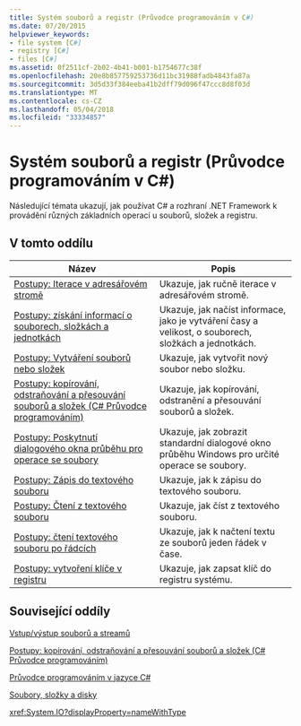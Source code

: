 ```yaml
---
title: Systém souborů a registr (Průvodce programováním v C#)
ms.date: 07/20/2015
helpviewer_keywords:
- file system [C#]
- registry [C#]
- files [C#]
ms.assetid: 0f2511cf-2b02-4b41-b001-b1754677c38f
ms.openlocfilehash: 20e8b857759253736d11bc31988fadb4843fa87a
ms.sourcegitcommit: 3d5d33f384eeba41b2dff79d096f47ccc8d8f03d
ms.translationtype: MT
ms.contentlocale: cs-CZ
ms.lasthandoff: 05/04/2018
ms.locfileid: "33334857"
---
```

# <a name="file-system-and-the-registry-c-programming-guide"></a>Systém souborů a registr (Průvodce programováním v C#)
Následující témata ukazují, jak používat C# a rozhraní .NET Framework k provádění různých základních operací u souborů, složek a registru.  
  
## <a name="in-this-section"></a>V tomto oddílu  
  
|**Název**|**Popis**|  
|---------------|---------------------|  
|[Postupy: Iterace v adresářovém stromě](../../../csharp/programming-guide/file-system/how-to-iterate-through-a-directory-tree.md)|Ukazuje, jak ručně iterace v adresářovém stromě.|  
|[Postupy: získání informací o souborech, složkách a jednotkách](../../../csharp/programming-guide/file-system/how-to-get-information-about-files-folders-and-drives.md)|Ukazuje, jak načíst informace, jako je vytváření časy a velikost, o souborech, složkách a jednotkách.|  
|[Postupy: Vytváření souborů nebo složek](../../../csharp/programming-guide/file-system/how-to-create-a-file-or-folder.md)|Ukazuje, jak vytvořit nový soubor nebo složku.|  
|[Postupy: kopírování, odstraňování a přesouvání souborů a složek (C# Průvodce programováním)](../../../csharp/programming-guide/file-system/how-to-copy-delete-and-move-files-and-folders.md)|Ukazuje, jak kopírování, odstranění a přesouvání souborů a složek.|  
|[Postupy: Poskytnutí dialogového okna průběhu pro operace se soubory](../../../csharp/programming-guide/file-system/how-to-provide-a-progress-dialog-box-for-file-operations.md)|Ukazuje, jak zobrazit standardní dialogové okno průběhu Windows pro určité operace se soubory.|  
|[Postupy: Zápis do textového souboru](../../../csharp/programming-guide/file-system/how-to-write-to-a-text-file.md)|Ukazuje, jak k zápisu do textového souboru.|  
|[Postupy: Čtení z textového souboru](../../../csharp/programming-guide/file-system/how-to-read-from-a-text-file.md)|Ukazuje, jak číst z textového souboru.|  
|[Postupy: čtení textového souboru po řádcích](../../../csharp/programming-guide/file-system/how-to-read-a-text-file-one-line-at-a-time.md)|Ukazuje, jak k načtení textu ze souborů jeden řádek v čase.|  
|[Postupy: vytvoření klíče v registru](../../../csharp/programming-guide/file-system/how-to-create-a-key-in-the-registry.md)|Ukazuje, jak zapsat klíč do registru systému.|  
  
## <a name="related-sections"></a>Související oddíly  
 [Vstup/výstup souborů a streamů](https://msdn.microsoft.com/library/k3352a4t)  
  
 [Postupy: kopírování, odstraňování a přesouvání souborů a složek (C# Průvodce programováním)](../../../csharp/programming-guide/file-system/how-to-copy-delete-and-move-files-and-folders.md)  
  
 [Průvodce programováním v jazyce C#](../../../csharp/programming-guide/index.md)  
  
 [Soubory, složky a disky](../../../csharp/programming-guide/file-system/index.md)  
  
 <xref:System.IO?displayProperty=nameWithType>
